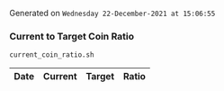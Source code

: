 Generated on `Wednesday 22-December-2021 at 15:06:55`

### Current to Target Coin Ratio
`current_coin_ratio.sh`

Date|Current|Target|Ratio
---|---|---|---
